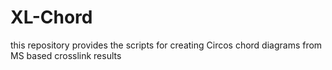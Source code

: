# XL-Chord
this repository provides the scripts for creating Circos chord diagrams from MS based crosslink results
